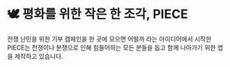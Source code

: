 # 🕊️ 평화를 위한 작은 한 조각, PIECE

전쟁 난민을 위한 기부 캠페인을 한 곳에 모으면 어떨까 라는 아이디어에서 시작한 PIECE는 전쟁이나 분쟁으로 인해 힘들어하는 모든 분들을 돕고 함께 나아가기 위한 앱을 제작하고 있습니다.
